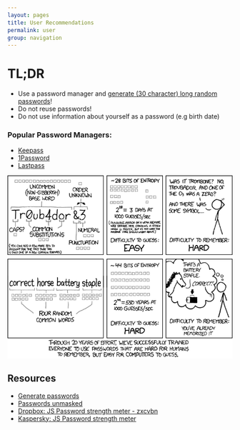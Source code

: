```yaml
---
layout: pages
title: User Recommendations
permalink: user
group: navigation
---
```



# TL;DR
* Use a password manager and [generate (30 character) long random passwords](http://passwordsgenerator.net)!
* Do not reuse passwords!
* Do not use information about yourself as a password (e.g birth date)

### Popular Password Managers:
* [Keepass](http://keepass.info)
* [1Password](https://agilebits.com/onepassword)
* [Lastpass](https://lastpass.com)

[![](img/password_strength.png)](http://xkcd.com/936/)

## Resources
* [Generate passwords](http://passwordsgenerator.net)
* [Passwords unmasked](http://wpengine.com/unmasked/)
* [Dropbox: JS Password strength meter - zxcvbn](https://dl.dropboxusercontent.com/u/209/zxcvbn/test/index.html)
* [Kaspersky: JS Password strength meter](https://password.kaspersky.com)
<!-- * [passwords](https://www.grc.com/passwords.htm) -->
